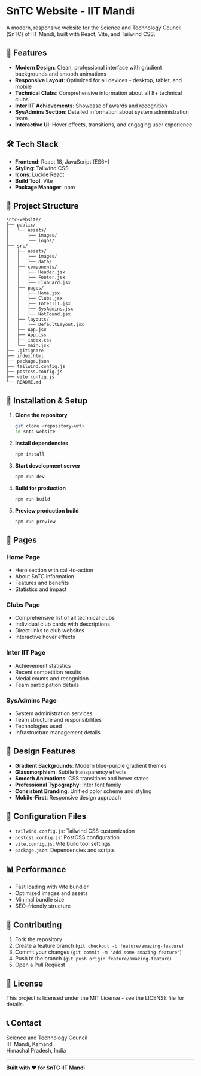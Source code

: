 # SnTC Website - IIT Mandi

A modern, responsive website for the Science and Technology Council (SnTC) of IIT Mandi, built with React, Vite, and Tailwind CSS.

## 🚀 Features

- **Modern Design**: Clean, professional interface with gradient backgrounds and smooth animations
- **Responsive Layout**: Optimized for all devices - desktop, tablet, and mobile
- **Technical Clubs**: Comprehensive information about all 8+ technical clubs
- **Inter IIT Achievements**: Showcase of awards and recognition
- **SysAdmins Section**: Detailed information about system administration team
- **Interactive UI**: Hover effects, transitions, and engaging user experience

## 🛠️ Tech Stack

- **Frontend**: React 18, JavaScript (ES6+)
- **Styling**: Tailwind CSS
- **Icons**: Lucide React
- **Build Tool**: Vite
- **Package Manager**: npm

## 📁 Project Structure

```
sntc-website/
├── public/
│   └── assets/
│       ├── images/
│       └── logos/
├── src/
│   ├── assets/
│   │   ├── images/
│   │   └── data/
│   ├── components/
│   │   ├── Header.jsx
│   │   ├── Footer.jsx
│   │   └── ClubCard.jsx
│   ├── pages/
│   │   ├── Home.jsx
│   │   ├── Clubs.jsx
│   │   ├── InterIIT.jsx
│   │   ├── SysAdmins.jsx
│   │   └── NotFound.jsx
│   ├── layouts/
│   │   └── DefaultLayout.jsx
│   ├── App.jsx
│   ├── App.css
│   ├── index.css
│   └── main.jsx
├── .gitignore
├── index.html
├── package.json
├── tailwind.config.js
├── postcss.config.js
├── vite.config.js
└── README.md
```

## 🔧 Installation & Setup

1. **Clone the repository**
   ```bash
   git clone <repository-url>
   cd sntc-website
   ```

2. **Install dependencies**
   ```bash
   npm install
   ```

3. **Start development server**
   ```bash
   npm run dev
   ```

4. **Build for production**
   ```bash
   npm run build
   ```

5. **Preview production build**
   ```bash
   npm run preview
   ```

## 📱 Pages

### Home Page
- Hero section with call-to-action
- About SnTC information
- Features and benefits
- Statistics and impact

### Clubs Page
- Comprehensive list of all technical clubs
- Individual club cards with descriptions
- Direct links to club websites
- Interactive hover effects

### Inter IIT Page
- Achievement statistics
- Recent competition results
- Medal counts and recognition
- Team participation details

### SysAdmins Page
- System administration services
- Team structure and responsibilities
- Technologies used
- Infrastructure management details

## 🎨 Design Features

- **Gradient Backgrounds**: Modern blue-purple gradient themes
- **Glassmorphism**: Subtle transparency effects
- **Smooth Animations**: CSS transitions and hover states
- **Professional Typography**: Inter font family
- **Consistent Branding**: Unified color scheme and styling
- **Mobile-First**: Responsive design approach

## 🔧 Configuration Files

- `tailwind.config.js`: Tailwind CSS customization
- `postcss.config.js`: PostCSS configuration
- `vite.config.js`: Vite build tool settings
- `package.json`: Dependencies and scripts

## 📊 Performance

- Fast loading with Vite bundler
- Optimized images and assets
- Minimal bundle size
- SEO-friendly structure

## 🤝 Contributing

1. Fork the repository
2. Create a feature branch (`git checkout -b feature/amazing-feature`)
3. Commit your changes (`git commit -m 'Add some amazing feature'`)
4. Push to the branch (`git push origin feature/amazing-feature`)
5. Open a Pull Request

## 📄 License

This project is licensed under the MIT License - see the LICENSE file for details.

## 📞 Contact

Science and Technology Council  
IIT Mandi, Kamand  
Himachal Pradesh, India

---

**Built with ❤️ for SnTC IIT Mandi**